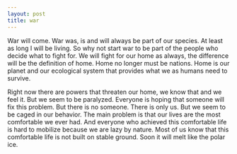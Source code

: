```yaml
---
layout: post
title: war
---
```


War will come. War was, is and will always be part of our species. At least as long I will be living. So why not start war to be part of the people who decide what to fight for. We will fight for our home as always, the difference will be the definition of home. Home no longer must be nations. Home is our planet and our ecological system that provides what we as humans need to survive.

Right now there are powers that threaten our home, we know that and we feel it. But we seem to be paralyzed. Everyone is hoping that someone will fix this problem. But there is no someone. There is only us. But we seem to be caged in our behavior. The main problem is that our lives are the most comfortable we ever had. And everyone who achieved this comfortable life is hard to mobilize because we are lazy by nature. Most of us know that this comfortable life is not built on stable ground. Soon it will melt like the polar ice.